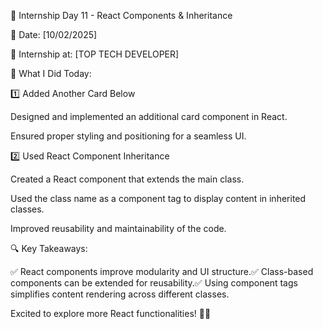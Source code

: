 🚀 Internship Day 11 - React Components & Inheritance

📅 Date: [10/02/2025]

🏢 Internship at: [TOP TECH DEVELOPER]

📌 What I Did Today:

1️⃣ Added Another Card Below

Designed and implemented an additional card component in React.

Ensured proper styling and positioning for a seamless UI.

2️⃣ Used React Component Inheritance

Created a React component that extends the main class.

Used the class name as a component tag to display content in inherited classes.

Improved reusability and maintainability of the code.

🔍 Key Takeaways:

✅ React components improve modularity and UI structure.✅ Class-based components can be extended for reusability.✅ Using component tags simplifies content rendering across different classes.

Excited to explore more React functionalities! 🚀🔥

